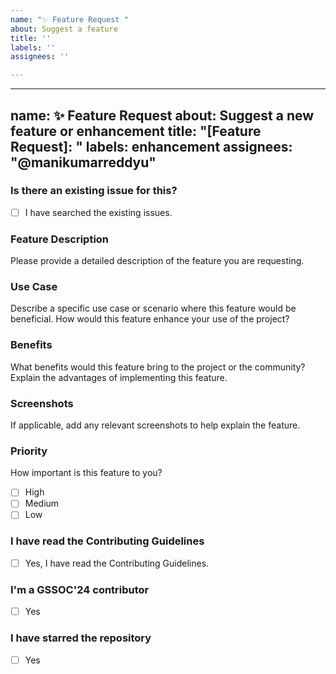 ```yaml
---
name: "✨ Feature Request "
about: Suggest a feature
title: ''
labels: ''
assignees: ''

---
```


---
name: ✨ Feature Request
about: Suggest a new feature or enhancement
title: "[Feature Request]: "
labels: enhancement
assignees: "@manikumarreddyu"
---

### **Is there an existing issue for this?**

- [ ] I have searched the existing issues.

### **Feature Description**
Please provide a detailed description of the feature you are requesting.

### **Use Case**
Describe a specific use case or scenario where this feature would be beneficial. How would this feature enhance your use of the project?

### **Benefits**
What benefits would this feature bring to the project or the community? Explain the advantages of implementing this feature.

### **Screenshots**
If applicable, add any relevant screenshots to help explain the feature.

### **Priority**
How important is this feature to you?
- [ ] High
- [ ] Medium
- [ ] Low

### **I have read the Contributing Guidelines**
- [ ] Yes, I have read the Contributing Guidelines.

### **I'm a GSSOC'24 contributor**
- [ ] Yes

### **I have starred the repository**
- [ ] Yes
